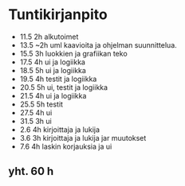 # Tuntikirjanpito

- 11.5 2h alkutoimet
- 13.5 ~2h uml kaavioita ja ohjelman suunnittelua.
- 15.5 3h luokkien ja grafiikan teko
- 17.5 4h ui ja logiikka
- 18.5 5h ui ja logiikka
- 19.5 4h testit ja logiikka
- 20.5 5h ui, testit ja logiikka
- 21.5 4h ui ja logiikka
- 25.5 5h testit
- 27.5 4h ui
- 31.5 3h ui
- 2.6 4h kirjoittaja ja lukija
- 3.6 3h kirjoittaja ja lukija jar muutokset
- 7.6 4h laskin korjauksia ja ui

## yht. 60 h
